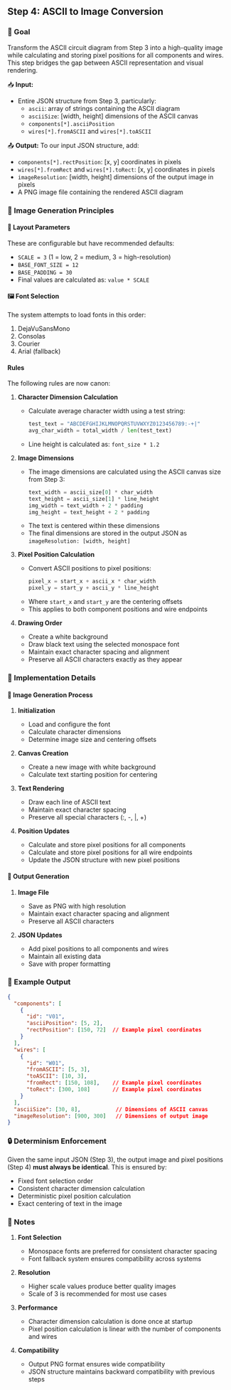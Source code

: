 ## Step 4: ASCII to Image Conversion

### 🎨 Goal

Transform the ASCII circuit diagram from Step 3 into a high-quality image while calculating and storing pixel positions for all components and wires. This step bridges the gap between ASCII representation and visual rendering.

📥 **Input:**
- Entire JSON structure from Step 3, particularly:
  - `ascii`: array of strings containing the ASCII diagram
  - `asciiSize`: [width, height] dimensions of the ASCII canvas
  - `components[*].asciiPosition`
  - `wires[*].fromASCII` and `wires[*].toASCII`

📤 **Output:**
To our input JSON structure, add:
- `components[*].rectPosition`: [x, y] coordinates in pixels
- `wires[*].fromRect` and `wires[*].toRect`: [x, y] coordinates in pixels
- `imageResolution`: [width, height] dimensions of the output image in pixels
- A PNG image file containing the rendered ASCII diagram

### 🎯 Image Generation Principles

#### 📏 Layout Parameters
These are configurable but have recommended defaults:
- `SCALE = 3` (1 = low, 2 = medium, 3 = high-resolution)
- `BASE_FONT_SIZE = 12`
- `BASE_PADDING = 30`
- Final values are calculated as: `value * SCALE`

#### 🖼️ Font Selection
The system attempts to load fonts in this order:
1. DejaVuSansMono
2. Consolas
3. Courier
4. Arial (fallback)

#### Rules
The following rules are now canon:

1. **Character Dimension Calculation**
   - Calculate average character width using a test string:
     ```python
     test_text = "ABCDEFGHIJKLMNOPQRSTUVWXYZ0123456789:-+|"
     avg_char_width = total_width / len(test_text)
     ```
   - Line height is calculated as: `font_size * 1.2`

2. **Image Dimensions**
   - The image dimensions are calculated using the ASCII canvas size from Step 3:
     ```python
     text_width = ascii_size[0] * char_width
     text_height = ascii_size[1] * line_height
     img_width = text_width + 2 * padding
     img_height = text_height + 2 * padding
     ```
   - The text is centered within these dimensions
   - The final dimensions are stored in the output JSON as `imageResolution: [width, height]`

3. **Pixel Position Calculation**
   - Convert ASCII positions to pixel positions:
     ```python
     pixel_x = start_x + ascii_x * char_width
     pixel_y = start_y + ascii_y * line_height
     ```
   - Where `start_x` and `start_y` are the centering offsets
   - This applies to both component positions and wire endpoints

4. **Drawing Order**
   - Create a white background
   - Draw black text using the selected monospace font
   - Maintain exact character spacing and alignment
   - Preserve all ASCII characters exactly as they appear

### 🔄 Implementation Details

#### 🎨 Image Generation Process

1. **Initialization**
   - Load and configure the font
   - Calculate character dimensions
   - Determine image size and centering offsets

2. **Canvas Creation**
   - Create a new image with white background
   - Calculate text starting position for centering

3. **Text Rendering**
   - Draw each line of ASCII text
   - Maintain exact character spacing
   - Preserve all special characters (:, -, |, +)

4. **Position Updates**
   - Calculate and store pixel positions for all components
   - Calculate and store pixel positions for all wire endpoints
   - Update the JSON structure with new pixel positions

#### 💾 Output Generation

1. **Image File**
   - Save as PNG with high resolution
   - Maintain exact character spacing and alignment
   - Preserve all ASCII characters

2. **JSON Updates**
   - Add pixel positions to all components and wires
   - Maintain all existing data
   - Save with proper formatting

### 📐 Example Output

```json
{
  "components": [
    {
      "id": "V01",
      "asciiPosition": [5, 2],
      "rectPosition": [150, 72]  // Example pixel coordinates
    }
  ],
  "wires": [
    {
      "id": "W01",
      "fromASCII": [5, 3],
      "toASCII": [10, 3],
      "fromRect": [150, 108],    // Example pixel coordinates
      "toRect": [300, 108]       // Example pixel coordinates
    }
  ],
  "asciiSize": [30, 8],           // Dimensions of ASCII canvas
  "imageResolution": [900, 300]   // Dimensions of output image
}
```

### 🔒 Determinism Enforcement

Given the same input JSON (Step 3), the output image and pixel positions (Step 4) **must always be identical**. This is ensured by:
- Fixed font selection order
- Consistent character dimension calculation
- Deterministic pixel position calculation
- Exact centering of text in the image

### 📝 Notes

1. **Font Selection**
   - Monospace fonts are preferred for consistent character spacing
   - Font fallback system ensures compatibility across systems

2. **Resolution**
   - Higher scale values produce better quality images
   - Scale of 3 is recommended for most use cases

3. **Performance**
   - Character dimension calculation is done once at startup
   - Pixel position calculation is linear with the number of components and wires

4. **Compatibility**
   - Output PNG format ensures wide compatibility
   - JSON structure maintains backward compatibility with previous steps 